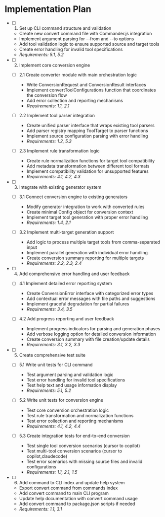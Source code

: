 # Implementation Plan

- [ ] 1. Set up CLI command structure and validation
  - Create new convert command file with Commander.js integration
  - Implement argument parsing for --from and --to options
  - Add tool validation logic to ensure supported source and target tools
  - Create error handling for invalid tool specifications
  - _Requirements: 5.1, 5.2_

- [ ] 2. Implement core conversion engine
  - [ ] 2.1 Create converter module with main orchestration logic
    - Write ConversionRequest and ConversionResult interfaces
    - Implement convertToolConfigurations function that coordinates the conversion flow
    - Add error collection and reporting mechanisms
    - _Requirements: 1.1, 2.1_

  - [ ] 2.2 Implement tool parser integration
    - Create unified parser interface that wraps existing tool parsers
    - Add parser registry mapping ToolTarget to parser functions
    - Implement source configuration parsing with error handling
    - _Requirements: 1.2, 5.3_

  - [ ] 2.3 Implement rule transformation logic
    - Create rule normalization functions for target tool compatibility
    - Add metadata transformation between different tool formats
    - Implement compatibility validation for unsupported features
    - _Requirements: 4.1, 4.2, 4.3_

- [ ] 3. Integrate with existing generator system
  - [ ] 3.1 Connect conversion engine to existing generators
    - Modify generator integration to work with converted rules
    - Create minimal Config object for conversion context
    - Implement target tool generation with proper error handling
    - _Requirements: 1.4, 2.1_

  - [ ] 3.2 Implement multi-target generation support
    - Add logic to process multiple target tools from comma-separated input
    - Implement parallel generation with individual error handling
    - Create conversion summary reporting for multiple targets
    - _Requirements: 2.2, 2.3, 2.4_

- [ ] 4. Add comprehensive error handling and user feedback
  - [ ] 4.1 Implement detailed error reporting system
    - Create ConversionError interface with categorized error types
    - Add contextual error messages with file paths and suggestions
    - Implement graceful degradation for partial failures
    - _Requirements: 3.4, 3.5_

  - [ ] 4.2 Add progress reporting and user feedback
    - Implement progress indicators for parsing and generation phases
    - Add verbose logging option for detailed conversion information
    - Create conversion summary with file creation/update details
    - _Requirements: 3.1, 3.2, 3.3_

- [ ] 5. Create comprehensive test suite
  - [ ] 5.1 Write unit tests for CLI command
    - Test argument parsing and validation logic
    - Test error handling for invalid tool specifications
    - Test help text and usage information display
    - _Requirements: 5.1, 5.2_

  - [ ] 5.2 Write unit tests for conversion engine
    - Test core conversion orchestration logic
    - Test rule transformation and normalization functions
    - Test error collection and reporting mechanisms
    - _Requirements: 4.1, 4.2, 4.4_

  - [ ] 5.3 Create integration tests for end-to-end conversion
    - Test single tool conversion scenarios (cursor to copilot)
    - Test multi-tool conversion scenarios (cursor to copilot,claudecode)
    - Test error scenarios with missing source files and invalid configurations
    - _Requirements: 1.1, 2.1, 1.5_

- [ ] 6. Add command to CLI index and update help system
  - Export convert command from commands index
  - Add convert command to main CLI program
  - Update help documentation with convert command usage
  - Add convert command to package.json scripts if needed
  - _Requirements: 1.1, 3.1_